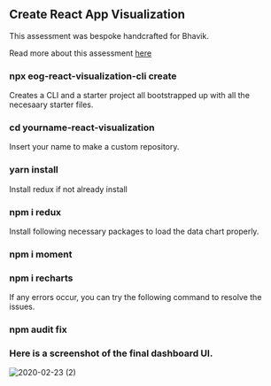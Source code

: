 ## Create React App Visualization

This assessment was bespoke handcrafted for Bhavik.

Read more about this assessment [here](https://react.eogresources.com)

### npx eog-react-visualization-cli create 

Creates a CLI and a starter project all bootstrapped up with all the necesaary starter files.

### cd yourname-react-visualization 

Insert your name to make a custom repository.

### yarn install

Install redux if not already install

### npm i redux

Install following necessary packages to load the data chart properly.

### npm i moment

### npm i recharts

If any errors occur, you can try the following command to resolve the issues.

### npm audit fix

### Here is a screenshot of the final dashboard UI.

![2020-02-23 (2)](https://user-images.githubusercontent.com/61372004/75126543-706db380-5688-11ea-9001-9611e5897f65.png)

